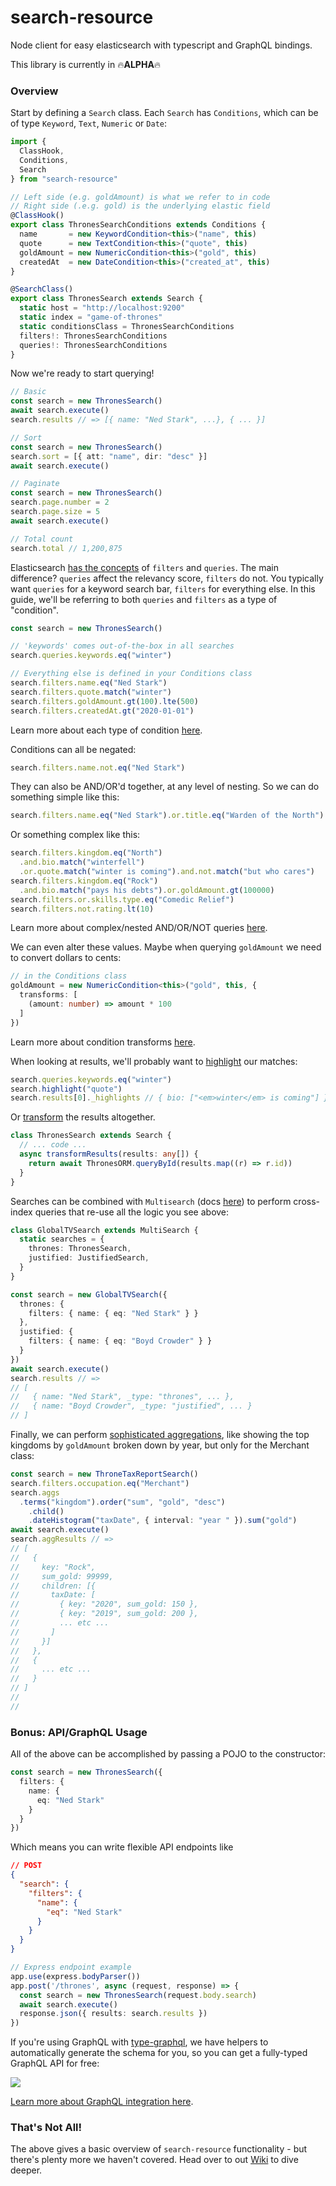 # search-resource

Node client for easy elasticsearch with typescript and GraphQL bindings.

This library is currently in 🔥**ALPHA**🔥

### Overview

Start by defining a `Search` class. Each `Search` has `Conditions`, which can be of type `Keyword`, `Text`, `Numeric` or `Date`:

```ts
import {
  ClassHook,
  Conditions,
  Search
} from "search-resource"

// Left side (e.g. goldAmount) is what we refer to in code
// Right side (.e.g. gold) is the underlying elastic field
@ClassHook()
export class ThronesSearchConditions extends Conditions {
  name       = new KeywordCondition<this>("name", this)
  quote      = new TextCondition<this>("quote", this)
  goldAmount = new NumericCondition<this>("gold", this)
  createdAt  = new DateCondition<this>("created_at", this)
}

@SearchClass()
export class ThronesSearch extends Search {
  static host = "http://localhost:9200"
  static index = "game-of-thrones"
  static conditionsClass = ThronesSearchConditions
  filters!: ThronesSearchConditions
  queries!: ThronesSearchConditions
}
```

Now we're ready to start querying!

```ts
// Basic
const search = new ThronesSearch()
await search.execute()
search.results // => [{ name: "Ned Stark", ...}, { ... }]

// Sort
const search = new ThronesSearch()
search.sort = [{ att: "name", dir: "desc" }]
await search.execute()

// Paginate
const search = new ThronesSearch()
search.page.number = 2
search.page.size = 5
await search.execute()

// Total count
search.total // 1,200,875
```

Elasticsearch [has the concepts](https://www.elastic.co/guide/en/elasticsearch/reference/current/query-filter-context.html) of `filters` and `queries`. The main difference? `queries` affect the relevancy score, `filters` do not. You typically want `queries` for a keyword search bar, `filters` for everything else. In this guide, we'll be referring to both `queries` and `filters` as a type of "condition".

```ts
const search = new ThronesSearch()

// 'keywords' comes out-of-the-box in all searches
search.queries.keywords.eq("winter")

// Everything else is defined in your Conditions class
search.filters.name.eq("Ned Stark")
search.filters.quote.match("winter")
search.filters.goldAmount.gt(100).lte(500)
search.filters.createdAt.gt("2020-01-01")
```

Learn more about each type of condition [here](https://bbgithub.dev.bloomberg.com/bgov/search-resource/wiki/Querying#condition-types).

Conditions can all be negated:

```ts
search.filters.name.not.eq("Ned Stark")
```

They can also be AND/OR'd together, at any level of nesting. So we can do something simple like this:

```ts
search.filters.name.eq("Ned Stark").or.title.eq("Warden of the North")
```

Or something complex like this:

```ts
search.filters.kingdom.eq("North")
  .and.bio.match("winterfell")
  .or.quote.match("winter is coming").and.not.match("but who cares")
search.filters.kingdom.eq("Rock")
  .and.bio.match("pays his debts").or.goldAmount.gt(100000)
search.filters.or.skills.type.eq("Comedic Relief")
search.filters.not.rating.lt(10)
```

Learn more about complex/nested AND/OR/NOT queries [here](https://bbgithub.dev.bloomberg.com/bgov/search-resource/wiki/Querying#andornot).

We can even alter these values. Maybe when querying `goldAmount` we need to convert dollars to cents:

```ts
// in the Conditions class
goldAmount = new NumericCondition<this>("gold", this, {
  transforms: [
    (amount: number) => amount * 100
  ]
})
```

Learn more about condition transforms [here](https://bbgithub.dev.bloomberg.com/bgov/search-resource/wiki/Querying#transforms).

When looking at results, we'll probably want to [highlight](https://bbgithub.dev.bloomberg.com/bgov/search-resource/wiki/Results#highlighting) our matches:

```ts
search.queries.keywords.eq("winter")
search.highlight("quote")
search.results[0]._highlights // { bio: ["<em>winter</em> is coming"] }
```

Or [transform](https://bbgithub.dev.bloomberg.com/bgov/search-resource/wiki/Results#transforms) the results altogether.

```ts
class ThronesSearch extends Search {
  // ... code ...
  async transformResults(results: any[]) {
    return await ThronesORM.queryById(results.map((r) => r.id))
  }
}
```

Searches can be combined with `Multisearch` (docs [here](https://bbgithub.dev.bloomberg.com/BGOV/search-resource/wiki/Multisearch)) to perform cross-index queries that re-use all the logic you see above:

```ts
class GlobalTVSearch extends MultiSearch {
  static searches = {
    thrones: ThronesSearch,
    justified: JustifiedSearch,
  }
}

const search = new GlobalTVSearch({
  thrones: {
    filters: { name: { eq: "Ned Stark" } }
  },
  justified: {
    filters: { name: { eq: "Boyd Crowder" } }
  }
})
await search.execute()
search.results // => 
// [
//   { name: "Ned Stark", _type: "thrones", ... },
//   { name: "Boyd Crowder", _type: "justified", ... }
// ]
```

Finally, we can perform [sophisticated aggregations](https://bbgithub.dev.bloomberg.com/BGOV/search-resource/wiki/Aggregations), like showing the top kingdoms by `goldAmount` broken down by year, but only for the Merchant class:

```ts
const search = new ThroneTaxReportSearch()
search.filters.occupation.eq("Merchant")
search.aggs
  .terms("kingdom").order("sum", "gold", "desc")
    .child()
    .dateHistogram("taxDate", { interval: "year " }).sum("gold")
await search.execute()
search.aggResults // =>
// [
//   {
//     key: "Rock",
//     sum_gold: 99999,
//     children: [{
//       taxDate: [
//         { key: "2020", sum_gold: 150 },
//         { key: "2019", sum_gold: 200 },
//         ... etc ...
//       ]
//     }]
//   },
//   {
//     ... etc ...
//   }
// ]
//
//
```

### Bonus: API/GraphQL Usage

All of the above can be accomplished by passing a POJO to the constructor:

```ts
const search = new ThronesSearch({
  filters: {
    name: {
      eq: "Ned Stark"
    }
  }
})
```

Which means you can write flexible API endpoints like

```json
// POST
{
  "search": {
    "filters": {
      "name": {
        "eq": "Ned Stark"
      }
    }
  }
}
```

```ts
// Express endpoint example
app.use(express.bodyParser())
app.post('/thrones', async (request, response) => {
  const search = new ThronesSearch(request.body.search)
  await search.execute()
  response.json({ results: search.results })
})
```

If you're using GraphQL with [type-graphql](https://github.com/MichalLytek/type-graphql), we have helpers to automatically generate the schema for you, so you can get a fully-typed GraphQL API for free:


![](https://user-images.githubusercontent.com/55264/77768780-57567a80-7019-11ea-8101-876a823152ad.gif)

[Learn more about GraphQL integration here](https://bbgithub.dev.bloomberg.com/BGOV/search-resource/wiki/GraphQL-Integration).

### That's Not All!

The above gives a basic overview of `search-resource` functionality - but there's plenty more we haven't covered. Head over to out [Wiki](https://bbgithub.dev.bloomberg.com/BGOV/search-resource/wiki) to dive deeper.
